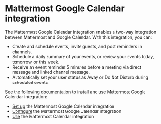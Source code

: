 # Mattermost Google Calendar integration

The Mattermost Google Calendar integration enables a two-way integration between Mattermost and Google Calendar. With this integration, you can:

- Create and schedule events, invite guests, and post reminders in channels.
- Schedule a daily summary of your events, or review your events today, tomorrow, or this week.
- Receive an event reminder 5 minutes before a meeting via direct message and linked channel message.
- Automatically set your user status as Away or Do Not Disturb during scheduled events.

See the following documentation to install and use Mattermost Google Calendar integration:
- [Set up]() the Mattermost Google Calendar integration
- [Configure]() the Mattermost Google Calendar integration
- [Use]() the Mattermost Calendar integration

